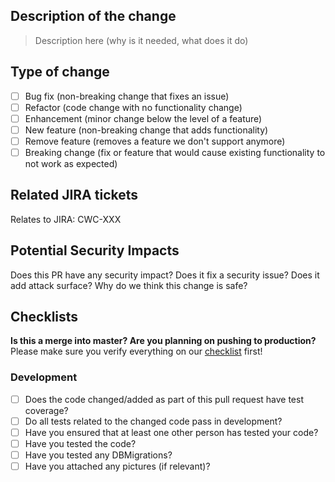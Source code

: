 ## Description of the change

> Description here (why is it needed, what does it do)

## Type of change

- [ ] Bug fix (non-breaking change that fixes an issue)
- [ ] Refactor (code change with no functionality change)
- [ ] Enhancement (minor change below the level of a feature)
- [ ] New feature (non-breaking change that adds functionality)
- [ ] Remove feature (removes a feature we don't support anymore)
- [ ] Breaking change (fix or feature that would cause existing functionality to not work as expected)

## Related JIRA tickets

Relates to JIRA: CWC-XXX

## Potential Security Impacts

Does this PR have any security impact?
Does it fix a security issue?
Does it add attack surface?
Why do we think this change is safe?

## Checklists

**Is this a merge into master? Are you planning on pushing to production?** Please make sure you verify everything on our [checklist](https://docs.google.com/spreadsheets/d/1bggg95-QCRgQpvhXOahhkTDWYZOzqfk16gBwTOj42v0/edit#gid=0) first!

### Development

- [ ] Does the code changed/added as part of this pull request have test coverage?
- [ ] Do all tests related to the changed code pass in development?
- [ ] Have you ensured that at least one other person has tested your code?
- [ ] Have you tested the code?
- [ ] Have you tested any DBMigrations?
- [ ] Have you attached any pictures (if relevant)?

